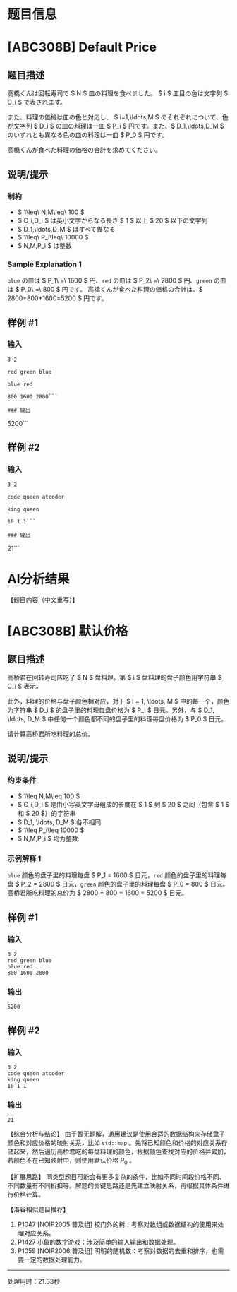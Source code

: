 # 题目信息

# [ABC308B] Default Price

## 题目描述

[problemUrl]: https://atcoder.jp/contests/abc308/tasks/abc308_b

高橋くんは回転寿司で $ N $ 皿の料理を食べました。 $ i $ 皿目の色は文字列 $ C_i $ で表されます。

また、料理の価格は皿の色と対応し、 $ i=1,\ldots,M $ のそれぞれについて、色が文字列 $ D_i $ の皿の料理は一皿 $ P_i $ 円です。また、$ D_1,\ldots,D_M $ のいずれとも異なる色の皿の料理は一皿 $ P_0 $ 円です。

高橋くんが食べた料理の価格の合計を求めてください。

## 说明/提示

### 制約

- $ 1\leq\ N,M\leq\ 100 $
- $ C_i,D_i $ は英小文字からなる長さ $ 1 $ 以上 $ 20 $ 以下の文字列
- $ D_1,\ldots,D_M $ はすべて異なる
- $ 1\leq\ P_i\leq\ 10000 $
- $ N,M,P_i $ は整数
 
### Sample Explanation 1

`blue` の皿は $ P_1\ =\ 1600 $ 円、`red` の皿は $ P_2\ =\ 2800 $ 円、`green` の皿は $ P_0\ =\ 800 $ 円です。 高橋くんが食べた料理の価格の合計は、$ 2800+800+1600=5200 $ 円です。

## 样例 #1

### 输入

```
3 2

red green blue

blue red

800 1600 2800```

### 输出

```
5200```

## 样例 #2

### 输入

```
3 2

code queen atcoder

king queen

10 1 1```

### 输出

```
21```

# AI分析结果

【题目内容（中文重写）】
# [ABC308B] 默认价格

## 题目描述

[problemUrl]: https://atcoder.jp/contests/abc308/tasks/abc308_b

高桥君在回转寿司店吃了 $ N $ 盘料理。第 $ i $ 盘料理的盘子颜色用字符串 $ C_i $ 表示。

此外，料理的价格与盘子颜色相对应，对于 $ i = 1, \ldots, M $ 中的每一个，颜色为字符串 $ D_i $ 的盘子里的料理每盘价格为 $ P_i $ 日元。另外，与 $ D_1, \ldots, D_M $ 中任何一个颜色都不同的盘子里的料理每盘价格为 $ P_0 $ 日元。

请计算高桥君所吃料理的总价。

## 说明/提示

### 约束条件

- $ 1\leq N,M\leq 100 $
- $ C_i,D_i $ 是由小写英文字母组成的长度在 $ 1 $ 到 $ 20 $ 之间（包含 $ 1 $ 和 $ 20 $）的字符串
- $ D_1, \ldots, D_M $ 各不相同
- $ 1\leq P_i\leq 10000 $
- $ N,M,P_i $ 均为整数

### 示例解释 1

`blue` 颜色的盘子里的料理每盘 $ P_1 = 1600 $ 日元，`red` 颜色的盘子里的料理每盘 $ P_2 = 2800 $ 日元，`green` 颜色的盘子里的料理每盘 $ P_0 = 800 $ 日元。高桥君所吃料理的总价为 $ 2800 + 800 + 1600 = 5200 $ 日元。

## 样例 #1

### 输入

```
3 2
red green blue
blue red
800 1600 2800
```

### 输出

```
5200
```

## 样例 #2

### 输入

```
3 2
code queen atcoder
king queen
10 1 1
```

### 输出

```
21
```

【综合分析与结论】
由于暂无题解，通用建议是使用合适的数据结构来存储盘子颜色和对应价格的映射关系，比如 `std::map` 。先将已知颜色和价格的对应关系存储起来，然后遍历高桥君吃的每盘料理的颜色，根据颜色查找对应的价格并累加，若颜色不在已知映射中，则使用默认价格 $P_0$ 。

【扩展思路】
同类型题目可能会有更多复杂的条件，比如不同时间段价格不同、不同数量有不同折扣等。解题的关键思路还是先建立映射关系，再根据具体条件进行价格计算。

【洛谷相似题目推荐】
1. P1047 [NOIP2005 普及组] 校门外的树：考察对数组或数据结构的使用来处理对应关系。
2. P1427 小鱼的数字游戏：涉及简单的输入输出和数据处理。
3. P1059 [NOIP2006 普及组] 明明的随机数：考察对数据的去重和排序，也需要一定的数据处理能力。 

---
处理用时：21.33秒